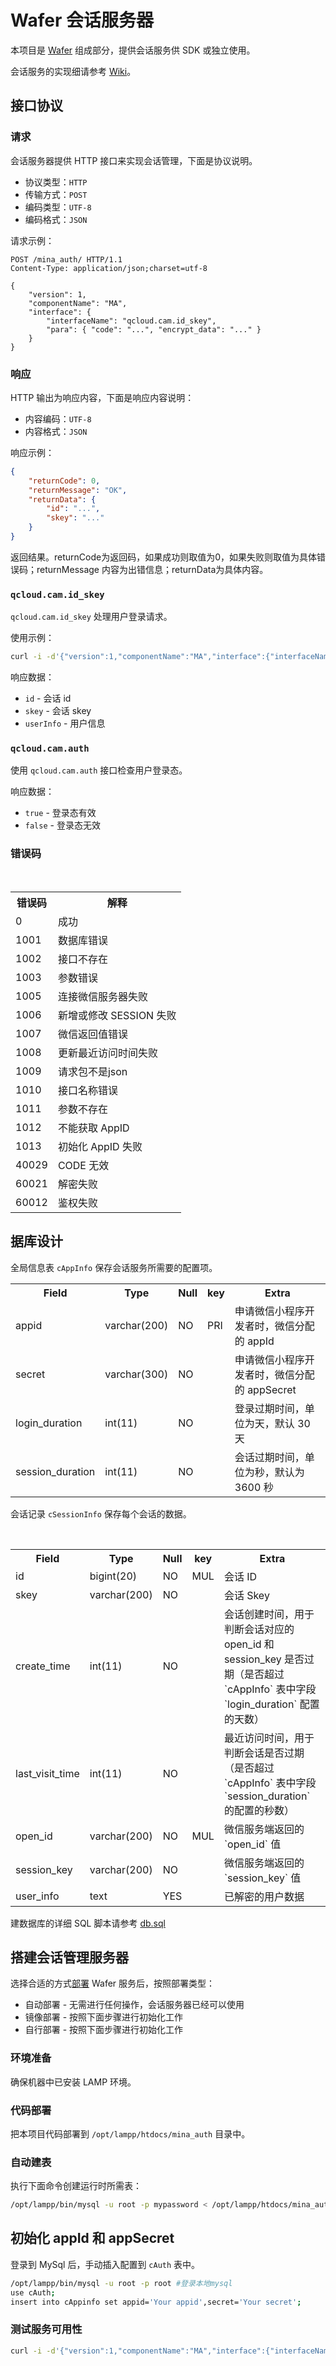 Wafer 会话服务器
===============

本项目是 [Wafer](https://github.com/tencentyun/wafer) 组成部分，提供会话服务供 SDK 或独立使用。

会话服务的实现细请参考 [Wiki](https://github.com/tencentyun/wafer/wiki/%E4%BC%9A%E8%AF%9D%E6%9C%8D%E5%8A%A1)。


## 接口协议

### 请求

会话服务器提供 HTTP 接口来实现会话管理，下面是协议说明。

* 协议类型：`HTTP`
* 传输方式：`POST`
* 编码类型：`UTF-8`
* 编码格式：`JSON`

请求示例：

```http
POST /mina_auth/ HTTP/1.1
Content-Type: application/json;charset=utf-8

{
    "version": 1,
    "componentName": "MA",
    "interface": {
        "interfaceName": "qcloud.cam.id_skey",
        "para": { "code": "...", "encrypt_data": "..." }
    }
}
```

### 响应

HTTP 输出为响应内容，下面是响应内容说明：

* 内容编码：`UTF-8`
* 内容格式：`JSON`

响应示例：

```json
{
    "returnCode": 0,
    "returnMessage": "OK",
    "returnData": {
        "id": "...",
        "skey": "..."
    }
}
```

返回结果。returnCode为返回码，如果成功则取值为0，如果失败则取值为具体错误码；returnMessage 内容为出错信息；returnData为具体内容。

### `qcloud.cam.id_skey`

`qcloud.cam.id_skey` 处理用户登录请求。

使用示例：

```sh
curl -i -d'{"version":1,"componentName":"MA","interface":{"interfaceName":"qcloud.cam.id_skey","para":{"code":"001EWYiD1CVtKg0jXGjD1e6WiD1EWYiC","encrypt_data":"DNlJKYA0mJ3+RDXD/syznaLVLlaF4drGzeZvJFmjnEKtOAi37kAzC/1tCBr7KqGX8EpiLuWl8qt/kcH9a4LxDC5LQvlRLJlDogTEIwtlT/2jBWBuWwBC3vWFhm7Uuq5AOLZV+xG9UmWPKECDZX9UZpWcPRGQpiY8OOUNBAywVniJv6rC2eADFimdRR2qPiebdC3cry7QAvgvttt1Wk56Nb/1TmIbtJRTay5wb+6AY1H7AT1xPoB6XAXW3RqODXtRR0hZT1s/o5y209Vcc6EBal5QdsbJroXa020ZSD62EnlrOwgYnXy5c8SO+bzNAfRw59SVbI4wUNYz6kJb4NDn+y9dlASRjlt8Rau4xTQS+fZSi8HHUwkwE6RRak3qo8YZ7FWWbN2uwUKgQNlc/MfAfLRcfQw4XUqIdn9lxtRblaY="}}}' http://127.0.0.1/mina_auth/
```

响应数据：

* `id` - 会话 id
* `skey` - 会话 skey
* `userInfo` - 用户信息

### `qcloud.cam.auth`

使用 `qcloud.cam.auth` 接口检查用户登录态。

响应数据：

* `true` - 登录态有效
* `false` - 登录态无效

### 错误码
<table>
  <tbody>
  <tr>
    <th>错误码</th>
    <th>解释</th>
  </tr>
  <tr>
    <td>0</td>
    <td>成功</td>
  </tr>
  <tr>
    <td>1001</td>
    <td>数据库错误</td>
  </tr>
   <tr>
    <td>1002</td>
    <td>接口不存在</td>
  </tr>
  <tr>
    <td>1003</td>
    <td>参数错误</td>
  </tr>
  <tr>
    <td>1005</td>
    <td>连接微信服务器失败</td>
  </tr>
   <tr>
    <td>1006</td>
    <td>新增或修改 SESSION 失败</td>
  </tr>
  <tr>
    <td>1007</td>
    <td>微信返回值错误</td>
  </tr>
  <tr>
    <td>1008</td>
    <td>更新最近访问时间失败</td>
  </tr>
  <tr>
    <td>1009</td>
    <td>请求包不是json</td>
  </tr>
  <tr>
    <td>1010</td>
    <td>接口名称错误</td>
  </tr>
  <tr>
    <td>1011</td>
    <td>参数不存在</td>
  </tr>
   <tr>
    <td>1012</td>
    <td>不能获取 AppID</td>
  </tr>
   <tr>
    <td>1013</td>
    <td>初始化 AppID 失败</td>
  </tr>
  <tr>
    <td>40029</td>
    <td>CODE 无效</td>
  </tr>
  <tr>
    <td>60021</td>
    <td>解密失败</td>
  </tr>
  <tr>
    <td>60012</td>
    <td>鉴权失败</td>
  </tr>
  </tbody>
</table>

    
## 据库设计

全局信息表 `cAppInfo` 保存会话服务所需要的配置项。

<table>
  <tbody>
  <tr>
    <th>Field</th>
    <th>Type</th>
    <th>Null</th>
    <th>key</th>
    <th>Extra</th>
  </tr>
  <tr>
    <td>appid</td>
    <td>varchar(200)</td>
    <td>NO</td>
    <td>PRI</td>
    <td>申请微信小程序开发者时，微信分配的 appId</td>
  </tr>
  <tr>
    <td>secret</td>
    <td>varchar(300)</td>
    <td>NO</td>
    <td></td>
    <td>申请微信小程序开发者时，微信分配的 appSecret</td>
  </tr>
  <tr>
    <td>login_duration</td>
    <td>int(11)</td>
    <td>NO</td>
    <td></td>
    <td>登录过期时间，单位为天，默认 30 天</td>
  </tr>
  <tr>
    <td>session_duration</td>
    <td>int(11)</td>
    <td>NO</td>
    <td></td>
    <td>会话过期时间，单位为秒，默认为 3600 秒</td>
  </tr>
  
  </tbody>
</table>
    

会话记录 `cSessionInfo` 保存每个会话的数据。

<table>
  <tbody>
  <tr>
    <th>Field</th>
    <th>Type</th>
    <th>Null</th>
    <th>key</th>
    <th>Extra</th>
  </tr>
  <tr>
    <td>id</td>
    <td>bigint(20)</td>
    <td>NO</td>
    <td>MUL</td>
    <td>会话 ID</td>
  </tr>
  <tr>
    <td>skey</td>
    <td>varchar(200)</td>
    <td>NO</td>
    <td></td>
    <td>会话 Skey</td>
  </tr>
  <tr>
    <td>create_time</td>
    <td>int(11)</td>
    <td>NO</td>
    <td></td>
    <td>会话创建时间，用于判断会话对应的 open_id 和 session_key 是否过期（是否超过 `cAppInfo` 表中字段 `login_duration` 配置的天数）</td>
  </tr>
  <tr>
    <td>last_visit_time</td>
    <td>int(11)</td>
    <td>NO</td>
    <td></td>
    <td>最近访问时间，用于判断会话是否过期（是否超过 `cAppInfo` 表中字段 `session_duration` 的配置的秒数）</td>
  </tr>
  <tr>
    <td>open_id</td>
    <td>varchar(200)</td>
    <td>NO</td>
    <td>MUL</td>
    <td>微信服务端返回的 `open_id` 值 </td>
  </tr>
  <tr>
    <td>session_key</td>
    <td>varchar(200)</td>
    <td>NO</td>
    <td></td>
    <td>微信服务端返回的 `session_key` 值 </td>
  </tr>
  <tr>
    <td>user_info</td>
    <td>text</td>
    <td>YES</td>
    <td></td>
    <td>已解密的用户数据</td>
  </tr>
  </tbody>
</table>

建数据库的详细 SQL 脚本请参考 [db.sql](https://github.com/tencentyun/wafer-session-server/blob/master/db.sql)


## 搭建会话管理服务器

选择合适的方式[部署](https://github.com/tencentyun/wafer/wiki#%E9%83%A8%E7%BD%B2%E6%96%B9%E5%BC%8F) Wafer 服务后，按照部署类型：

* 自动部署 - 无需进行任何操作，会话服务器已经可以使用
* 镜像部署 - 按照下面步骤进行初始化工作
* 自行部署 - 按照下面步骤进行初始化工作


### 环境准备

确保机器中已安装 LAMP 环境。

### 代码部署

把本项目代码部署到 `/opt/lampp/htdocs/mina_auth` 目录中。

### 自动建表

执行下面命令创建运行时所需表：

```sh
/opt/lampp/bin/mysql -u root -p mypassword < /opt/lampp/htdocs/mina_auth/system/db/db.sql
```
   
## 初始化 appId 和 appSecret

登录到 MySql 后，手动插入配置到 `cAuth` 表中。

```sh
/opt/lampp/bin/mysql -u root -p root #登录本地mysql
use cAuth;
insert into cAppinfo set appid='Your appid',secret='Your secret';
```
    
### 测试服务可用性

```sh
curl -i -d'{"version":1,"componentName":"MA","interface":{"interfaceName":"qcloud.cam.id_skey","para":{"code":"001EWYiD1CVtKg0jXGjD1e6WiD1EWYiC","encrypt_data":"DNlJKYA0mJ3+RDXD/syznaLVLlaF4drGzeZvJFmjnEKtOAi37kAzC/1tCBr7KqGX8EpiLuWl8qt/kcH9a4LxDC5LQvlRLJlDogTEIwtlT/2jBWBuWwBC3vWFhm7Uuq5AOLZV+xG9UmWPKECDZX9UZpWcPRGQpiY8OOUNBAywVniJv6rC2eADFimdRR2qPiebdC3cry7QAvgvttt1Wk56Nb/1TmIbtJRTay5wb+6AY1H7AT1xPoB6XAXW3RqODXtRR0hZT1s/o5y209Vcc6EBal5QdsbJroXa020ZSD62EnlrOwgYnXy5c8SO+bzNAfRw59SVbI4wUNYz6kJb4NDn+y9dlASRjlt8Rau4xTQS+fZSi8HHUwkwE6RRak3qo8YZ7FWWbN2uwUKgQNlc/MfAfLRcfQw4XUqIdn9lxtRblaY="}}}' http://127.0.0.1/mina_auth/
```
    
    

